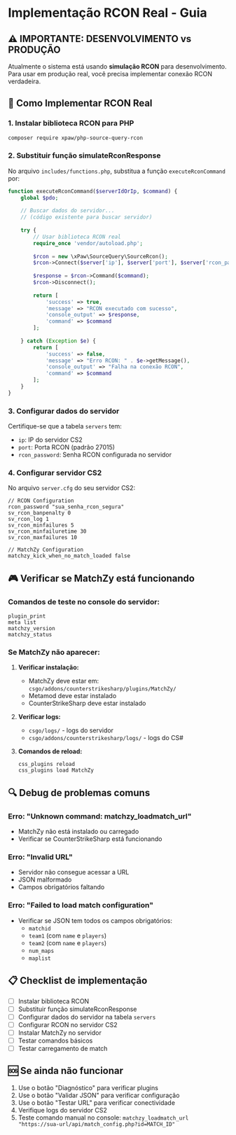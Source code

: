 # Implementação RCON Real - Guia

## ⚠️ IMPORTANTE: DESENVOLVIMENTO vs PRODUÇÃO

Atualmente o sistema está usando **simulação RCON** para desenvolvimento. Para usar em produção real, você precisa implementar conexão RCON verdadeira.

## 🔧 Como Implementar RCON Real

### 1. Instalar biblioteca RCON para PHP

```bash
composer require xpaw/php-source-query-rcon
```

### 2. Substituir função simulateRconResponse

No arquivo `includes/functions.php`, substitua a função `executeRconCommand` por:

```php
function executeRconCommand($serverIdOrIp, $command) {
    global $pdo;
    
    // Buscar dados do servidor...
    // (código existente para buscar servidor)
    
    try {
        // Usar biblioteca RCON real
        require_once 'vendor/autoload.php';
        
        $rcon = new \xPaw\SourceQuery\SourceRcon();
        $rcon->Connect($server['ip'], $server['port'], $server['rcon_password']);
        
        $response = $rcon->Command($command);
        $rcon->Disconnect();
        
        return [
            'success' => true,
            'message' => "RCON executado com sucesso",
            'console_output' => $response,
            'command' => $command
        ];
        
    } catch (Exception $e) {
        return [
            'success' => false,
            'message' => "Erro RCON: " . $e->getMessage(),
            'console_output' => "Falha na conexão RCON",
            'command' => $command
        ];
    }
}
```

### 3. Configurar dados do servidor

Certifique-se que a tabela `servers` tem:
- `ip`: IP do servidor CS2
- `port`: Porta RCON (padrão 27015)
- `rcon_password`: Senha RCON configurada no servidor

### 4. Configurar servidor CS2

No arquivo `server.cfg` do seu servidor CS2:

```
// RCON Configuration
rcon_password "sua_senha_rcon_segura"
sv_rcon_banpenalty 0
sv_rcon_log 1
sv_rcon_minfailures 5
sv_rcon_minfailuretime 30
sv_rcon_maxfailures 10

// MatchZy Configuration
matchzy_kick_when_no_match_loaded false
```

## 🎮 Verificar se MatchZy está funcionando

### Comandos de teste no console do servidor:

```
plugin_print
meta list
matchzy_version
matchzy_status
```

### Se MatchZy não aparecer:

1. **Verificar instalação:**
   - MatchZy deve estar em: `csgo/addons/counterstrikesharp/plugins/MatchZy/`
   - Metamod deve estar instalado
   - CounterStrikeSharp deve estar instalado

2. **Verificar logs:**
   - `csgo/logs/` - logs do servidor
   - `csgo/addons/counterstrikesharp/logs/` - logs do CS#

3. **Comandos de reload:**
   ```
   css_plugins reload
   css_plugins load MatchZy
   ```

## 🔍 Debug de problemas comuns

### Erro: "Unknown command: matchzy_loadmatch_url"
- MatchZy não está instalado ou carregado
- Verificar se CounterStrikeSharp está funcionando

### Erro: "Invalid URL" 
- Servidor não consegue acessar a URL
- JSON malformado
- Campos obrigatórios faltando

### Erro: "Failed to load match configuration"
- Verificar se JSON tem todos os campos obrigatórios:
  - `matchid`
  - `team1` (com `name` e `players`)
  - `team2` (com `name` e `players`) 
  - `num_maps`
  - `maplist`

## 📋 Checklist de implementação

- [ ] Instalar biblioteca RCON
- [ ] Substituir função simulateRconResponse
- [ ] Configurar dados do servidor na tabela `servers`
- [ ] Configurar RCON no servidor CS2
- [ ] Instalar MatchZy no servidor
- [ ] Testar comandos básicos
- [ ] Testar carregamento de match

## 🆘 Se ainda não funcionar

1. Use o botão "Diagnóstico" para verificar plugins
2. Use o botão "Validar JSON" para verificar configuração
3. Use o botão "Testar URL" para verificar conectividade
4. Verifique logs do servidor CS2
5. Teste comando manual no console: `matchzy_loadmatch_url "https://sua-url/api/match_config.php?id=MATCH_ID"`
